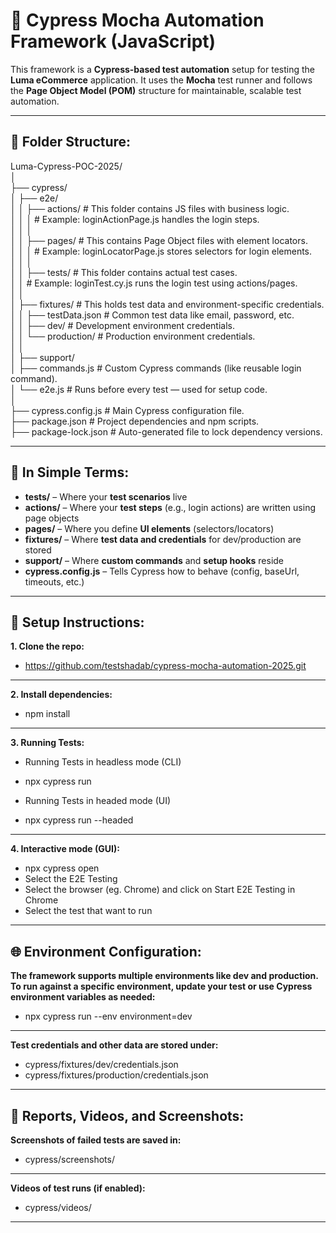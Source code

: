 # 📘 Cypress Mocha Automation Framework (JavaScript)

This framework is a **Cypress-based test automation** setup for testing the **Luma eCommerce** application. It uses the **Mocha** test runner and follows the **Page Object Model (POM)** structure for maintainable, scalable test automation.

---

## 📁 Folder Structure:

Luma-Cypress-POC-2025/  
│    
├── cypress/  
│   ├── e2e/  
│   │   ├── actions/               # This folder contains JS files with business logic.  
│   │   │                          # Example: loginActionPage.js handles the login steps.  
│   │   │  
│   │   ├── pages/                 # This contains Page Object files with element locators.  
│   │   │                          # Example: loginLocatorPage.js stores selectors for login elements.  
│   │   │  
│   │   ├── tests/                 # This folder contains actual test cases.  
│   │                              # Example: loginTest.cy.js runs the login test using actions/pages.  
│   │  
│   ├── fixtures/                  # This holds test data and environment-specific credentials.  
│   │   ├── testData.json          # Common test data like email, password, etc.  
│   │   ├── dev/                   # Development environment credentials.  
│   │   └── production/            # Production environment credentials.  
│   │  
│   ├── support/  
│       ├── commands.js            # Custom Cypress commands (like reusable login command).  
│       └── e2e.js                 # Runs before every test — used for setup code.  
│  
├── cypress.config.js              # Main Cypress configuration file.  
├── package.json                   # Project dependencies and npm scripts.  
├── package-lock.json              # Auto-generated file to lock dependency versions.  

---

## 📌 In Simple Terms:

- **tests/** – Where your **test scenarios** live  
- **actions/** – Where your **test steps** (e.g., login actions) are written using page objects  
- **pages/** – Where you define **UI elements** (selectors/locators)  
- **fixtures/** – Where **test data and credentials** for dev/production are stored  
- **support/** – Where **custom commands** and **setup hooks** reside  
- **cypress.config.js** – Tells Cypress how to behave (config, baseUrl, timeouts, etc.)

---

## 🔧 Setup Instructions:

**1. Clone the repo:**

- https://github.com/testshadab/cypress-mocha-automation-2025.git
---

**2. Install dependencies:**
- npm install
---

**3. Running Tests:**
- Running Tests in headless mode (CLI)
- npx cypress run

- Running Tests in headed mode (UI)
- npx cypress run --headed
---

**4. Interactive mode (GUI):**
- npx cypress open
- Select the E2E Testing
- Select the browser (eg. Chrome) and click on Start E2E Testing in Chrome
- Select the test that want to run 
---

## 🌐 Environment Configuration:
**The framework supports multiple environments like dev and production.
To run against a specific environment, update your test or use Cypress environment variables as needed:**

- npx cypress run --env environment=dev
---

**Test credentials and other data are stored under:**
- cypress/fixtures/dev/credentials.json
- cypress/fixtures/production/credentials.json
---

## 📸 Reports, Videos, and Screenshots:
**Screenshots of failed tests are saved in:**
- cypress/screenshots/
---

**Videos of test runs (if enabled):**
- cypress/videos/
---
